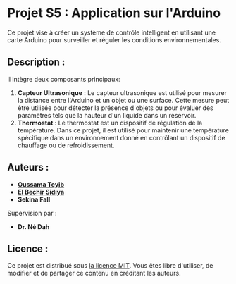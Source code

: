 # Projet S5 : Application sur l'Arduino
Ce projet vise à créer un système de contrôle intelligent en utilisant une carte Arduino pour surveiller et réguler les conditions environnementales.

## Description :
Il intègre deux composants principaux:
1. **Capteur Ultrasonique** : Le capteur ultrasonique est utilisé pour mesurer la distance entre l'Arduino et un objet ou une surface. Cette mesure peut être utilisée pour détecter la présence d'objets ou pour évaluer des paramètres tels que la hauteur d'un liquide dans un réservoir.
2. **Thermostat** : Le thermostat est un dispositif de régulation de la température. Dans ce projet, il est utilisé pour maintenir une température spécifique dans un environnement donné en contrôlant un dispositif de chauffage ou de refroidissement.

## Auteurs :
- **[Oussama Teyib](https://github.com/OussamaTeyib)**
- **[El Bechir Sidiya](https://github.com/bechirsidiya)**
- **Sekina Fall**

Supervision par :
- **Dr. Né Dah**

## Licence :
Ce projet est distribué sous [la licence MIT](LICENSE). Vous êtes libre d'utiliser, de modifier et de partager ce contenu en créditant les auteurs.
